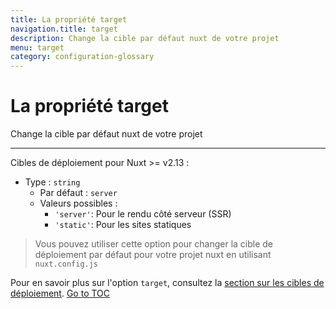 ```yaml
---
title: La propriété target
navigation.title: target
description: Change la cible par défaut nuxt de votre projet
menu: target
category: configuration-glossary
---
```


# La propriété target

Change la cible par défaut nuxt de votre projet

---

Cibles de déploiement pour Nuxt >= v2.13 :

- Type : `string`
  - Par défaut : `server`
  - Valeurs possibles :
    - `'server'`: Pour le rendu côté serveur (SSR)
    - `'static'`: Pour les sites statiques

> Vous pouvez utiliser cette option pour changer la cible de déploiement par défaut pour votre projet nuxt en utilisant `nuxt.config.js`

Pour en savoir plus sur l'option `target`, consultez la [section sur les cibles de déploiement](./features/deployment-targets).
<span style='float: footnote;'><a href="../index.html#toc">Go to TOC</a></span>
